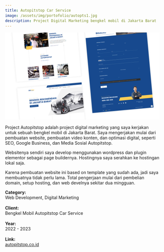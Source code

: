 ```yaml
---
title: Autopitstop Car Service
image: /assets/img/portofolio/autopts1.jpg
description: Project Digital Marketing bengkel mobil di Jakarta Barat
---
```


<img class="double" src="/assets/img/portofolio/autopts1.jpg" />

<div class="related-wrapper">
    <div class=".grid-2">
        <p>Project Autopitstop adalah project digital marketing yang saya kerjakan untuk sebuah bengkel mobil di Jakarta Barat. Saya mengerjakan mulai dari pembuatan website, pembuatan video konten, dan optimasi digital, seperti SEO, Google Business, dan Media Sosial Autopitstop.</p>
        <p>Websitenya sendiri saya develop menggunakan wordpress dan plugin elementor sebagai page buildernya. Hostingnya saya serahkan ke hostingan lokal saja.</p>
        <p>Karena pembuatan website ini based on template yang sudah ada, jadi saya membuatnya tidak perlu lama. Total pengerjaan mulai dari pembelian domain, setup hosting, dan web develnya sekitar dua mingguan.</p>    
    </div>
    <div class=".grid-2">
        <strong>Category:</strong><br>
        Web Development, Digital Marketing<br><br>
        <strong>Client:</strong><br>
        Bengkel Mobil Autopitstop Car Service<br><br>
        <strong>Year:</strong><br>
        2022 - 2023<br><br>
        <strong>Link:</strong><br>
        <a href="https://autopitstop.co.id/">autopitstop.co.id</a><br>
    </div>
</div>